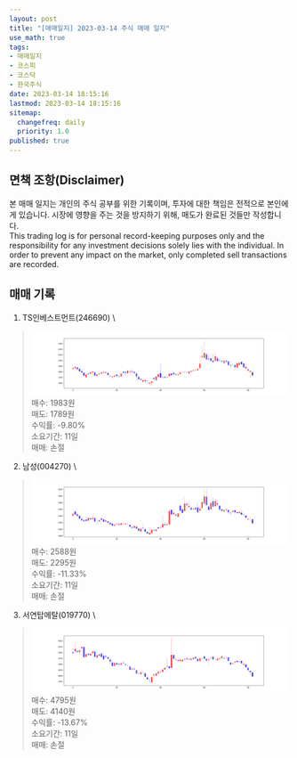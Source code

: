 ```yaml
---
layout: post
title: "[매매일지] 2023-03-14 주식 매매 일지"
use_math: true
tags:
- 매매일지
- 코스피
- 코스닥
- 한국주식
date: 2023-03-14 18:15:16
lastmod: 2023-03-14 18:15:16
sitemap:
  changefreq: daily
  priority: 1.0
published: true
---
```



## 면책 조항(Disclaimer)
본 매매 일지는 개인의 주식 공부를 위한 기록이며, 투자에 대한 책임은 전적으로 본인에게 있습니다. 시장에 영향을 주는 것을 방지하기 위해, 매도가 완료된 것들만 작성합니다. \
This trading log is for personal record-keeping purposes only and the responsibility for any investment decisions solely lies with the individual. In order to prevent any impact on the market, only completed sell transactions are recorded.


## 매매 기록
1. TS인베스트먼트(246690) \
> [![chart1](/../public/images/posts/2023-03-14/246690.PNG)](/../public/images/posts/2023-03-14/246690.PNG)
   매수: 1983원 \
   매도: 1789원 \
   수익률: -9.80% \
   소요기간: 11일 \
   매매: 손절 


2. 남성(004270) \
> [![chart2](/../public/images/posts/2023-03-14/004270.PNG)](/../public/images/posts/2023-03-14/004270.PNG)
   매수: 2588원 \
   매도: 2295원 \
   수익률: -11.33% \
   소요기간: 11일 \
   매매: 손절 


3. 서연탑메탈(019770) \
> [![chart3](/../public/images/posts/2023-03-14/019770.PNG)](/../public/images/posts/2023-03-14/019770.PNG)
   매수: 4795원 \
   매도: 4140원 \
   수익률: -13.67% \
   소요기간: 11일 \
   매매: 손절 


